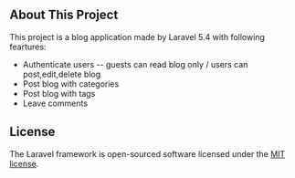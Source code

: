 ## About This Project

This project is a blog application made by Laravel 5.4 with following feartures:

- Authenticate users -- guests can read blog only / users can post,edit,delete blog
- Post blog with categories
- Post blog with tags
- Leave comments

## License

The Laravel framework is open-sourced software licensed under the [MIT license](http://opensource.org/licenses/MIT).
